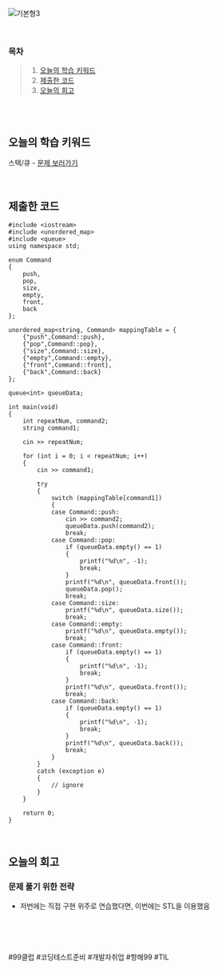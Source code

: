 ![기본형3](https://github.com/user-attachments/assets/6557a0b9-1ada-44da-b8f5-7aca1632a202)

<br>

### 목차
> 1. [오늘의 학습 키워드](#오늘의-학습-키워드)
> 2. [제출한 코드](#제출한-코드)
> 3. [오늘의 회고](#오늘의-회고)

<br><br>

## 오늘의 학습 키워드
스택/큐 - [문제 보러가기](https://www.acmicpc.net/problem/10845)

<br>

## 제출한 코드
```
#include <iostream>
#include <unordered_map>
#include <queue>
using namespace std;

enum Command
{
	push,
	pop,
	size,
	empty,
	front,
	back
};

unordered_map<string, Command> mappingTable = {
	{"push",Command::push},
	{"pop",Command::pop},
	{"size",Command::size},
	{"empty",Command::empty},
	{"front",Command::front},
	{"back",Command::back}
};

queue<int> queueData;

int main(void)
{
	int repeatNum, command2;
	string command1;

	cin >> repeatNum;

	for (int i = 0; i < repeatNum; i++)
	{
		cin >> command1;

		try
		{
			switch (mappingTable[command1])
			{
			case Command::push:
				cin >> command2;
				queueData.push(command2);
				break;
			case Command::pop:
				if (queueData.empty() == 1)
				{
					printf("%d\n", -1);
					break;
				}
				printf("%d\n", queueData.front());
				queueData.pop();
				break;
			case Command::size:
				printf("%d\n", queueData.size());
				break;
			case Command::empty:
				printf("%d\n", queueData.empty());
				break;
			case Command::front:
				if (queueData.empty() == 1)
				{
					printf("%d\n", -1);
					break;
				}
				printf("%d\n", queueData.front());
				break;
			case Command::back:
				if (queueData.empty() == 1)
				{
					printf("%d\n", -1);
					break;
				}
				printf("%d\n", queueData.back());
				break;
			}
		}
		catch (exception e)
		{
			// ignore
		}
	}

	return 0;
}
```

<br>

## 오늘의 회고
### 문제 풀기 위한 전략
* 저번에는 직접 구현 위주로 연습했다면, 이번에는 STL을 이용했음

<br>    
<br>
<br>
<br>
#99클럽 #코딩테스트준비 #개발자취업 #항해99 #TIL
